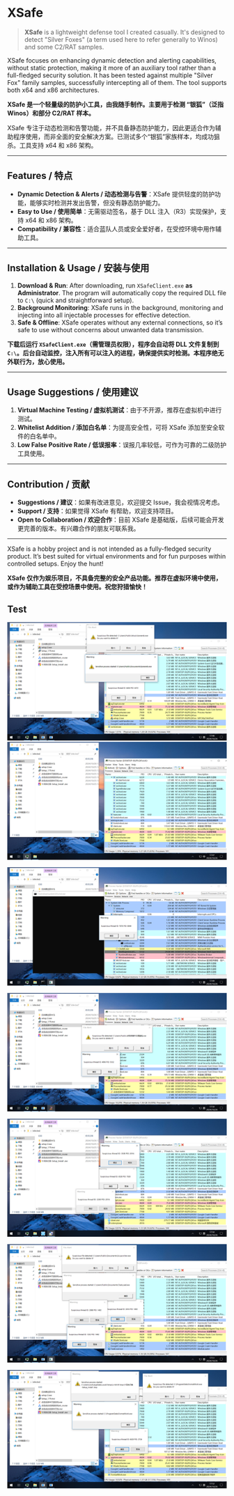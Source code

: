 # XSafe

> **XSafe** is a lightweight defense tool I created casually. It's designed to detect "Silver Foxes" (a term used here to refer generally to Winos) and some C2/RAT samples. 

XSafe focuses on enhancing dynamic detection and alerting capabilities, without static protection, making it more of an auxiliary tool rather than a full-fledged security solution. It has been tested against multiple "Silver Fox" family samples, successfully intercepting all of them. The tool supports both x64 and x86 architectures.

**XSafe 是一个轻量级的防护小工具，由我随手制作。主要用于检测 “银狐”（泛指 Winos）和部分 C2/RAT 样本。**

XSafe 专注于动态检测和告警功能，并不具备静态防护能力，因此更适合作为辅助程序使用，而非全面的安全解决方案。已测试多个“银狐”家族样本，均成功狙杀。工具支持 x64 和 x86 架构。

---

## Features / 特点

- **Dynamic Detection & Alerts / 动态检测与告警**：XSafe 提供轻度的防护功能，能够实时检测并发出告警，但没有静态防护能力。
- **Easy to Use / 使用简单**：无需驱动签名，基于 DLL 注入（R3）实现保护，支持 x64 和 x86 架构。
- **Compatibility / 兼容性**：适合蓝队人员或安全爱好者，在受控环境中用作辅助工具。

---

## Installation & Usage / 安装与使用

1. **Download & Run**: After downloading, run `XSafeClient.exe` **as Administrator**. The program will automatically copy the required DLL file to `C:\` (quick and straightforward setup).
2. **Background Monitoring**: XSafe runs in the background, monitoring and injecting into all injectable processes for effective detection.
3. **Safe & Offline**: XSafe operates without any external connections, so it’s safe to use without concerns about unwanted data transmission.

**下载后运行 `XSafeClient.exe`（需管理员权限），程序会自动将 DLL 文件复制到 `C:\`。后台自动监控，注入所有可以注入的进程，确保提供实时检测。本程序绝无外联行为，放心使用。**

---

## Usage Suggestions / 使用建议

1. **Virtual Machine Testing / 虚拟机测试**：由于不开源，推荐在虚拟机中进行测试。
2. **Whitelist Addition / 添加白名单**：为提高安全性，可将 XSafe 添加至安全软件的白名单中。
3. **Low False Positive Rate / 低误报率**：误报几率较低，可作为可靠的二级防护工具使用。

---

## Contribution / 贡献

- **Suggestions / 建议**：如果有改进意见，欢迎提交 Issue，我会视情况考虑。
- **Support / 支持**：如果觉得 XSafe 有帮助，欢迎支持项目。
- **Open to Collaboration / 欢迎合作**：目前 XSafe 是基础版，后续可能会开发更完善的版本。有兴趣合作的朋友可联系我。

---

XSafe is a hobby project and is not intended as a fully-fledged security product. It’s best suited for virtual environments and for fun purposes within controlled setups. Enjoy the hunt!

**XSafe 仅作为娱乐项目，不具备完整的安全产品功能。推荐在虚拟环境中使用，或作为辅助工具在受控场景中使用。祝您狩猎愉快！**

## Test

![20241026054855](png\20241026054855.png)![20241026054758](png\20241026054758.png)

![20241026054944](png\20241026054944.png)

![20241026055008](png\20241026055008.png)

![20241026055048](png\20241026055048.png)

![20241026055132](png\20241026055132.png)

![20241026055211](png\20241026055211.png)

